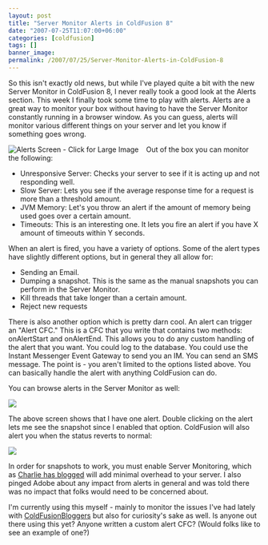 ```yaml
---
layout: post
title: "Server Monitor Alerts in ColdFusion 8"
date: "2007-07-25T11:07:00+06:00"
categories: [coldfusion]
tags: []
banner_image: 
permalink: /2007/07/25/Server-Monitor-Alerts-in-ColdFusion-8
---
```


So this isn't exactly old news, but while I've played quite a bit with the new Server Monitor in ColdFusion 8, I never really took a good look at the Alerts section. This week I finally took some time to play with alerts. Alerts are a great way to monitor your box without having to have the Server Monitor constantly running in a browser window. As you can guess, alerts will monitor various different things on your server and let you know if something goes wrong. 

<a href="http://www.raymondcamden.com/images/smalerts1.png"><img src="https://static.raymondcamden.com/images/cfjedi/smalerts1_thumb.jpg" align="left" style="margin-right: 15px" title="Alerts Screen - Click for Large Image"></a>

Out of the box you can monitor the following: 

<ul>
<li>Unresponsive Server: Checks your server to see if it is acting up and not responding well.
<li>Slow Server: Lets you see if the average response time for a request is more than a threshold amount.
<li>JVM Memory: Let's you throw an alert if the amount of memory being used goes over a certain amount.
<li>Timeouts: This is an interesting one. It lets you fire an alert if you have X amount of timeouts within Y seconds.
</ul>

When an alert is fired, you have a variety of options. Some of the alert types have slightly different options, but in general they all allow for:

<ul>
<li>Sending an Email. 
<li>Dumping a snapshot. This is the same as the manual snapshots you can perform in the Server Monitor.
<li>Kill threads that take longer than a certain amount.
<li>Reject new requests
</ul>

There is also another option which is pretty darn cool. An alert can trigger an "Alert CFC." This is a CFC that you write that contains two methods: onAlertStart and onAlertEnd. This allows you to do any custom handling of the alert that you want. You could log to the database. You could use the Instant Messenger Event Gateway to send you an IM. You can send an SMS message. The point is - you aren't limited to the options listed above. You can basically handle the alert with anything ColdFusion can do.

You can browse alerts in the Server Monitor as well:

<img src="https://static.raymondcamden.com/images/cfjedi/smalerts2.png">

The above screen shows that I have one alert. Double clicking on the alert lets me see the snapshot since I enabled that option. ColdFusion will also alert you when the status reverts to normal:

<img src="https://static.raymondcamden.com/images/cfjedi/smalerts3.png">

In order for snapshots to work, you must enable Server Monitoring, which as <a href="http://carehart.org/blog/client/index.cfm/2007/6/15/cf8_hiddengem_monitoring_incredibleinfo">Charlie has blogged</a> will add minimal overhead to your server. I also pinged Adobe about any impact from alerts in general and was told there was no impact that folks would need to be concerned about. 

I'm currently using this myself - mainly to monitor the issues I've had lately with <a href="http://www.coldfusionbloggers.org">ColdFusionBloggers</a> but also for curiosity's sake as well. Is anyone out there using this yet? Anyone written a custom alert CFC? (Would folks like to see an example of one?)